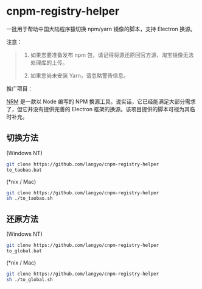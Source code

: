 # cnpm-registry-helper

一批用于帮助中国大陆程序猿切换 npm/yarn 镜像的脚本，支持 Electron 换源。

注意：

> 1. 如果您要准备发布 npm 包，请记得将源还原回官方源，淘宝镜像无法处理库的上传。
>
> 2. 如果您尚未安装 Yarn，请忽略警告信息。

推广项目：

[NRM](https://github.com/Pana/nrm) 是一款以 Node 编写的 NPM 换源工具。说实话，它已经能满足大部分需求了，但它并没有提供完善的 Electron 框架的换源。该项目提供的脚本可视为其临时补充。

## 切换方法

(Windows NT)

```sh
git clone https://github.com/langyo/cnpm-registry-helper
to_taobao.bat
```

(*nix / Mac)

```sh
git clone https://github.com/langyo/cnpm-registry-helper
sh ./to_taobao.sh
```

## 还原方法

(Windows NT)

```sh
git clone https://github.com/langyo/cnpm-registry-helper
to_global.bat
```

(*nix / Mac)

```sh
git clone https://github.com/langyo/cnpm-registry-helper
sh ./to_global.sh
```
